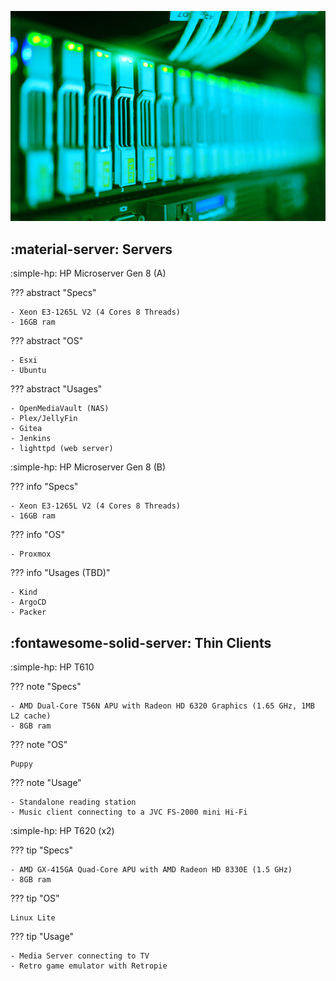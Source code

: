 ![Servers](../assets/home-server/green_server.png)
## :material-server: Servers
:simple-hp: HP Microserver Gen 8 (A)

??? abstract "Specs"

    - Xeon E3-1265L V2 (4 Cores 8 Threads)
    - 16GB ram

??? abstract "OS"

    - Esxi
    - Ubuntu

??? abstract "Usages"

    - OpenMediaVault (NAS)
    - Plex/JellyFin
    - Gitea
    - Jenkins
    - lighttpd (web server)

:simple-hp: HP Microserver Gen 8 (B)

??? info "Specs"

    - Xeon E3-1265L V2 (4 Cores 8 Threads)
    - 16GB ram

??? info "OS"

    - Proxmox

??? info "Usages (TBD)"

    - Kind
    - ArgoCD
    - Packer

## :fontawesome-solid-server: Thin Clients

:simple-hp: HP T610

??? note "Specs"

    - AMD Dual-Core T56N APU with Radeon HD 6320 Graphics (1.65 GHz, 1MB L2 cache)
    - 8GB ram

??? note "OS"

    Puppy

??? note "Usage"

    - Standalone reading station
    - Music client connecting to a JVC FS-2000 mini Hi-Fi

:simple-hp: HP T620 (x2)

??? tip "Specs"

    - AMD GX-415GA Quad-Core APU with AMD Radeon HD 8330E (1.5 GHz)
    - 8GB ram

??? tip "OS"

    Linux Lite

??? tip "Usage"

    - Media Server connecting to TV
    - Retro game emulator with Retropie